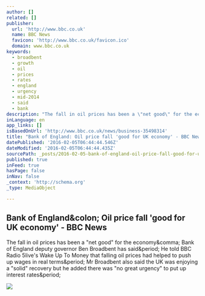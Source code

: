 ```yaml
---
author: []
related: []
publisher:
  url: 'http://www.bbc.co.uk'
  name: BBC News
  favicon: 'http://www.bbc.co.uk/favicon.ico'
  domain: www.bbc.co.uk
keywords:
  - broadbent
  - growth
  - oil
  - prices
  - rates
  - england
  - urgency
  - mid-2014
  - said
  - bank
description: "The fall in oil prices has been a \"net good\" for the economy, Bank of England deputy governor Ben Broadbent has said. He told BBC Radio 5live's Wake Up To Money that falling oil prices had helped to push up wages in real terms. Mr Broadbent also said the UK was enjoying a \"solid\" recovery but he added there was \"no great urgency\" to put up interest rates."
inLanguage: en
app_links: []
isBasedOnUrl: 'http://www.bbc.co.uk/news/business-35498314'
title: "Bank of England: Oil price fall 'good for UK economy' - BBC News"
datePublished: '2016-02-05T06:44:44.546Z'
dateModified: '2016-02-05T06:44:44.435Z'
sourcePath: _posts/2016-02-05-bank-of-england-oil-price-fall-good-for-uk-economy-bbc.md
published: true
inFeed: true
hasPage: false
inNav: false
_context: 'http://schema.org'
_type: MediaObject

---
```

<article style=""><h1>Bank of England&amp;colon; Oil price fall 'good for UK economy' - BBC News</h1><p>The fall in oil prices has been a "net good" for the economy&amp;comma; Bank of England deputy governor Ben Broadbent has said&amp;period; He told BBC Radio 5live's Wake Up To Money that falling oil prices had helped to push up wages in real terms&amp;period; Mr Broadbent also said the UK was enjoying a "solid" recovery but he added there was "no great urgency" to put up interest rates&amp;period;</p><img src="http://ichef.bbci.co.uk/news/1024/cpsprodpb/8EF9/production/_88110663_oil.nodding.ap.bahrain.jpg" /></article>
